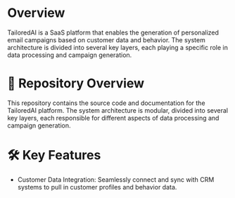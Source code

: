 # Overview 
TailoredAI is a SaaS platform that enables the generation of personalized email campaigns based on customer data and behavior. The system architecture is divided into several key layers, each playing a specific role in data processing and campaign generation.

# 📂 Repository Overview
This repository contains the source code and documentation for the TailoredAI platform. The system architecture is modular, divided into several key layers, each responsible for different aspects of data processing and campaign generation.


# 🛠️ Key Features
- Customer Data Integration: Seamlessly connect and sync with CRM systems to pull in customer profiles and behavior data.
